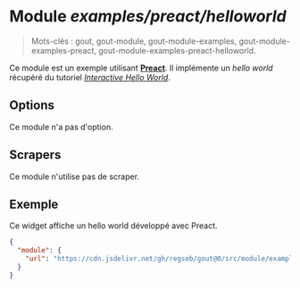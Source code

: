 # Module _examples/preact/helloworld_

> Mots-clés : gout, gout-module, gout-module-examples,
> gout-module-examples-preact, gout-module-examples-preact-helloworld.

Ce module est un exemple utilisant **[Preact](https://preactjs.com/)**. Il
implémente un _hello world_ récupéré du tutoriel [_Interactive Hello
World_](https://preactjs.com/guide/v10/tutorial/#interactive-hello-world).

## Options

Ce module n'a pas d'option.

## Scrapers

Ce module n'utilise pas de scraper.

## Exemple

Ce widget affiche un hello world développé avec Preact.

```JSON
{
  "module": {
    "url": "https://cdn.jsdelivr.net/gh/regseb/gout@0/src/module/examples/preact/helloworld/helloworld.js"
  }
}
```
